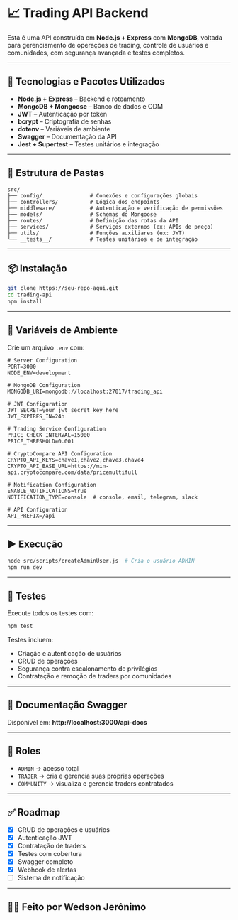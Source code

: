 # 📈 Trading API Backend

Esta é uma API construída em **Node.js + Express** com **MongoDB**, voltada para gerenciamento de operações de trading, controle de usuários e comunidades, com segurança avançada e testes completos.

---

## 🚀 Tecnologias e Pacotes Utilizados

- **Node.js + Express** – Backend e roteamento
- **MongoDB + Mongoose** – Banco de dados e ODM
- **JWT** – Autenticação por token
- **bcrypt** – Criptografia de senhas
- **dotenv** – Variáveis de ambiente
- **Swagger** – Documentação da API
- **Jest + Supertest** – Testes unitários e integração

---

## 🧱 Estrutura de Pastas

```
src/
├── config/               # Conexões e configurações globais
├── controllers/          # Lógica dos endpoints
├── middleware/           # Autenticação e verificação de permissões
├── models/               # Schemas do Mongoose
├── routes/               # Definição das rotas da API
├── services/             # Serviços externos (ex: APIs de preço)
├── utils/                # Funções auxiliares (ex: JWT)
└── __tests__/            # Testes unitários e de integração
```

---

## 📦 Instalação

```bash
git clone https://seu-repo-aqui.git
cd trading-api
npm install
```

---

## 🔐 Variáveis de Ambiente

Crie um arquivo `.env` com:

```
# Server Configuration
PORT=3000
NODE_ENV=development

# MongoDB Configuration
MONGODB_URI=mongodb://localhost:27017/trading_api

# JWT Configuration
JWT_SECRET=your_jwt_secret_key_here
JWT_EXPIRES_IN=24h

# Trading Service Configuration
PRICE_CHECK_INTERVAL=15000
PRICE_THRESHOLD=0.001

# CryptoCompare API Configuration
CRYPTO_API_KEYS=chave1,chave2,chave3,chave4
CRYPTO_API_BASE_URL=https://min-api.cryptocompare.com/data/pricemultifull

# Notification Configuration
ENABLE_NOTIFICATIONS=true
NOTIFICATION_TYPE=console  # console, email, telegram, slack

# API Configuration
API_PREFIX=/api
```

---

## ▶️ Execução

```bash
node src/scripts/createAdminUser.js  # Cria o usuário ADMIN
npm run dev
```

---

## 🧪 Testes

Execute todos os testes com:

```bash
npm test
```

Testes incluem:

- Criação e autenticação de usuários
- CRUD de operações
- Segurança contra escalonamento de privilégios
- Contratação e remoção de traders por comunidades

---

## 📄 Documentação Swagger

Disponível em:
**http://localhost:3000/api-docs**

---

## 👤 Roles

- `ADMIN` → acesso total
- `TRADER` → cria e gerencia suas próprias operações
- `COMMUNITY` → visualiza e gerencia traders contratados

---

## ✅ Roadmap

- [x] CRUD de operações e usuários
- [x] Autenticação JWT
- [x] Contratação de traders
- [x] Testes com cobertura
- [x] Swagger completo
- [x] Webhook de alertas
- [ ] Sistema de notificação

---

## 👨‍💻 Feito por Wedson Jerônimo
